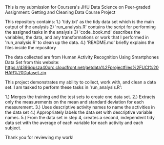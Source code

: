 This is my submission for Coursera's JHU Data Science on
Peer-graded Assignment: Getting and Cleaning Data Course Project 

This repository contains:
1.) 'tidy.txt' as the tidy data set which is the main output of the analysis
2) 'run_analysis.R' contains the script for performing the assigned tasks in the analysis 
3) 'code_book.md' describes the variables, the data, and any transformations or work that I performed in 'run_analysis.R' to clean up the data. 
4.) 'README.md' briefly explains the files inside the repository

The data collected are from Human Activity Recognition Using Smartphones Data Set from this website: https://d396qusza40orc.cloudfront.net/getdata%2Fprojectfiles%2FUCI%20HAR%20Dataset.zip 

This project demonstrates my ability to collect, work with, and clean a data set. I am tasked to perform these tasks in 'run_analysis.R':

1.) Merges the training and the test sets to create one data set.
2.) Extracts only the measurements on the mean and standard deviation for each measurement.
3.) Uses descriptive activity names to name the activities in the data set
4.) Appropriately labels the data set with descriptive variable names.
5.) From the data set in step 4, creates a second, independent tidy data set with the average of each variable for each activity and each subject.

Thank you for reviewing my work!
